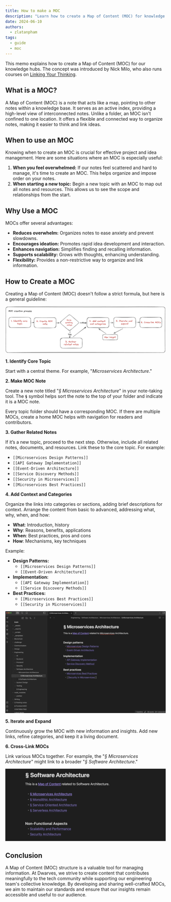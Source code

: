 ```yaml
---
title: How to make a MOC
description: "Learn how to create a Map of Content (MOC) for knowledge hubs. This guide introduces MOC's benefits and providing a step-by-step process for organizing and linking notes effectively"
date: 2024-06-10
authors:
  - zlatanpham
tags:
  - guide
  - moc
---
```


This memo explains how to create a Map of Content (MOC) for our knowledge hubs. The concept was introduced by Nick Milo, who also runs courses on [Linking Your Thinking](https://www.linkingyourthinking.com/learn-more).

## **What is a MOC?**

A Map of Content (MOC) is a note that acts like a map, pointing to other notes within a knowledge base. It serves as an active index, providing a high-level view of interconnected notes. Unlike a folder, an MOC isn't confined to one location. It offers a flexible and connected way to organize notes, making it easier to think and link ideas.

## **When to use an MOC**

Knowing when to create an MOC is crucial for effective project and idea management. Here are some situations where an MOC is especially useful:

1. **When you feel overwhelmed:** If our notes feel scattered and hard to manage, it's time to create an MOC. This helps organize and impose order on your notes.
2. **When starting a new topic:** Begin a new topic with an MOC to map out all notes and resources. This allows us to see the scope and relationships from the start.

## **Why Use a MOC**

MOCs offer several advantages:

- **Reduces overwhelm:** Organizes notes to ease anxiety and prevent slowdowns.
- **Encourages ideation:** Promotes rapid idea development and interaction.
- **Enhances navigation:** Simplifies finding and recalling information.
- **Supports scalability:** Grows with thoughts, enhancing understanding.
- **Flexibility:** Provides a non-restrictive way to organize and link information.

## **How to Create a MOC**

Creating a Map of Content (MOC) doesn't follow a strict formula, but here is a general guideline:

![](assets/how-to-make-a-moc_how-to-make-moc-process.webp)

**1. Identify Core Topic**

Start with a central theme. For example, "_Microservices Architecture_."

**2. Make MOC Note**

Create a new note titled "_§ Microservices Architecture_" in your note-taking tool. The **`§`** symbol helps sort the note to the top of your folder and indicate it is a MOC note.

Every topic folder should have a corresponding MOC. If there are multiple MOCs, create a home MOC helps with navigation for readers and contributors.

**3. Gather Related Notes**

If it’s a new topic, proceed to the next step. Otherwise, include all related notes, documents, and resources. Link these to the core topic. For example:

- `[[Microservices Design Patterns]]`
- `[[API Gateway Implementation]]`
- `[[Event-Driven Architecture]]`
- `[[Service Discovery Methods]]`
- `[[Security in Microservices]]`
- `[[Microservices Best Practices]]`

**4. Add Context and Categories**

Organize the links into categories or sections, adding brief descriptions for context. Arrange the content from basic to advanced, addressing what, why, when, and how:

- **What**: Introduction, history
- **Why**: Reasons, benefits, applications
- **When**: Best practices, pros and cons
- **How**: Mechanisms, key techniques

Example:

- **Design Patterns:**
  - `[[Microservices Design Patterns]]`
  - `[[Event-Driven Architecture]]`
- **Implementation:**
  - `[[API Gateway Implementation]]`
  - `[[Service Discovery Methods]]`
- **Best Practices:**
  - `[[Microservices Best Practices]]`
  - `[[Security in Microservices]]`

![](assets/how-to-make-a-moc_how-to-make-moc-ms-map.webp)

**5. Iterate and Expand**

Continuously grow the MOC with new information and insights. Add new links, refine categories, and keep it a living document.

**6. Cross-Link MOCs**

Link various MOCs together. For example, the "_§ Microservices Architecture_" might link to a broader "_§ Software Architecture_."

![](assets/how-to-make-a-moc_how-to-make-moc-sa-map.webp)

## **Conclusion**

A Map of Content (MOC) structure is a valuable tool for managing information. At Dwarves, we strive to create content that contributes meaningfully to the tech community while supporting our engineering team's collective knowledge. By developing and sharing well-crafted MOCs, we aim to maintain our standards and ensure that our insights remain accessible and useful to our audience.
